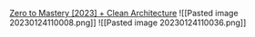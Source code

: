 [Zero to Mastery [2023] + Clean Architecture](https://www.udemy.com/course/flutter-made-easy-zero-to-mastery/)
![[Pasted image 20230124110008.png]]
![[Pasted image 20230124110036.png]]
